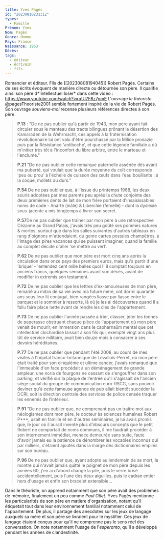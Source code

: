 ```yaml
---
title: Yves Pagès  
id: "20230810231312"
types:
  - Famille
Prénom: Yves
Nom: Pagès 
Genre: Homme
Pays: France
Naissance: 1963
Décès:
tags:
  - éditeur
  - écrivain
  - fils
---
```


Romancier et éditeur. Fils de [[20230808194045]] Robert Pagès. Certains de ses écrits évoquent de manière directe ou détournée son père.  Il qualifie ainsi son père d*'intellectuel loser* dans cette vidéo :
https://www.youtube.com/watch?v=qUI7F8z7pmE
L'ouvrage *le théoriste*  @pagesTheoriste2001 semble fortement inspiré de la vie de Robert Pagès. 
Son ouvrage *souviens-moi* recense plusieurs références directes à son père.
> **P.13** :   "De ne pas oublier qu'à partir de 1943, mon père ayant fait circuler sous le manteau des tracts bilingues prônant la désertion des Kamaraden de la Wehrmacht, ces appels à la fraternisation révolutionnaire lui ont valu d'être pourchassé par la Milice pronazie puis par la Résistance 'antiboche', et que cette légende familiale a dû m'initier très tôt à l'inconfort du libre arbitre, entre le marteau et l'enclume."

> **P.21**  "De ne pas oublier cette remarque paternelle assénée dès avant ma puberté, qui voulait que la durée moyenne du coït corresponde 'peu ou prou' à l'échelle de cuisson des œufs dans l'eau bouillante : à la coque, mollets ou durs."


> **P.54** De ne pas oublier que, à l'issue du printemps 1968, les deux souris adoptées par mes parents peu après la chute conjointe des deux premières dents de lait de mon frère portaient d'insaisissables noms de code - Anarté (mâle) & Liberchie (femelle) - dont la dyslexie sous-jacente a mis longtemps à livrer son secret.

> **P.57**De ne pas oublier que traîner par mon père à une rétrospective Cézanne au Grand Palais, j'avais très peu goûté ses pommes natures & mortes, surtout que dans les salles suivantes d'autres tableaux en rang d'oignons m'attendaient, du genre cartes postales champêtres, à l'image des pires vacances qui se puissent imaginer, quand la famille au complet décide d'aller 'se mettre au vert'.

> **P.62** De ne pas oublier que mon père est mort cinq ans après la circulation dans onze pays des premiers euros, mais qu'à partir d'une 'brique' - 'entendez cent mille balles quoi !' il comptait toujours en anciens francs, quelques semaines avant son décès, avant de modifier in extremis son testament.

> **P.72** De ne pas oublier que les lettres d'ex-amoureuses de mon père, remarié au mitan de sa vie avec ma future mère, ont dormi quarante ans sous leur lit conjugal, bien rangées liasse par liasse entre le parquet et le sommier à ressorts, là où je les ai découvertes quand il a fallu faire place nette avant de rendre les clés de l'appartement.

> **P.73** De ne pas oublier l'année passée à trier, classer, jeter les tonnes de paperasse obstruant chaque pièce de l'appartement où mon père venait de mourir, en immersion dans le capharnaüm mental que cet intellectuel clochardisé laissait à son fils qui, exempté vingt ans plus tôt de service militaire, avait bien douze mois à consacrer à ses devoirs héréditaires.

> **P.77** De ne pas oublier que pendant l'été 2008, au cours de mes visites à l'hôpital franco-britannique de Levallois-Perret, où mon père était traité pour son cinquième et ultime cancer, j'avais remarqué que l'immeuble d'en face procédait à un déménagement de grande ampleur, une noria de fourgons ne cessant de s'engouffrer dans son parking, et vérifié sur la plaque de l'entrée qu'il s'agissait de l'ancien siège social du groupe de communication euro-RSCG, sans pouvoir deviner qu'à cette fameuse agence de pub allait bientôt succéder la DCRI, soit la direction centrale des services de police censée traquer les ennemis de l'intérieur.

> **P.91**  "De ne pas oublier que, ne comprenant pas un traître mot aux néologismes dont mon père, le docteur ès sciences humaines Robert P***, usait en famille et en d'autres séminaires, je lui avais promis que, le jour où il aurait inventé plus d'obscurs concepts que le petit Robert ne comportait de noms communs, il me faudrait procéder à son internement immédiat, menace demeurée sans suite, faute d'avoir jamais eu la patience de dénombrer les vocables inconnus qui par milliers, s'étaient ajoutés dans la marge des dictionnaires empilés sur son bureau.

> **P.96** De ne pas oublier que, ayant adopté au lendemain de sa mort, la montre qui n'avait jamais quitté le poignet de mon père depuis les années 60, j'en ai d'abord changé la pile, puis le verre brisé accidentellement, puis l'une des deux aiguilles, puis le cadran entier hors d'usage et enfin son bracelet extensible...

Dans le théoriste, on apprend notamment que son père avait des problémes de mémoire, finalement un peu comme *Paul Otlet*.
Yves Pagès mentionne les particularités de son père en matière d'organisation, notant qu'il étiquetait tout dans leur environnement familial notamment celui de l'appartement. De plus, il partage des anecdotes sur les jeux de langage auxquels sa mère et son père se livraient pour le mystifier. Ces jeux de langage étaient conçus pour qu'il ne comprenne pas le sens réel des conversation. On note notamment l'usage de l'*esperanto*, qu'il a développé pendant les années de clandestinité.

